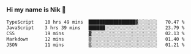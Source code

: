 ### Hi my name is Nik 👋

<!--
**NikDoe/NikDoe** is a ✨ _special_ ✨ repository because its `README.md` (this file) appears on your GitHub profile.

Here are some ideas to get you started:

- 🔭 I’m currently working on ...
- 🌱 I’m currently learning ...
- 👯 I’m looking to collaborate on ...
- 🤔 I’m looking for help with ...
- 💬 Ask me about ...
- 📫 How to reach me: ...
- 😄 Pronouns: ...
- ⚡ Fun fact: ...
-->

<!--START_SECTION:waka-->

```txt
TypeScript    10 hrs 49 mins  █████████████████▓░░░░░░░   70.47 %
JavaScript    3 hrs 39 mins   ██████░░░░░░░░░░░░░░░░░░░   23.79 %
CSS           19 mins         ▓░░░░░░░░░░░░░░░░░░░░░░░░   02.13 %
Markdown      12 mins         ▒░░░░░░░░░░░░░░░░░░░░░░░░   01.40 %
JSON          11 mins         ▒░░░░░░░░░░░░░░░░░░░░░░░░   01.21 %
```

<!--END_SECTION:waka-->
